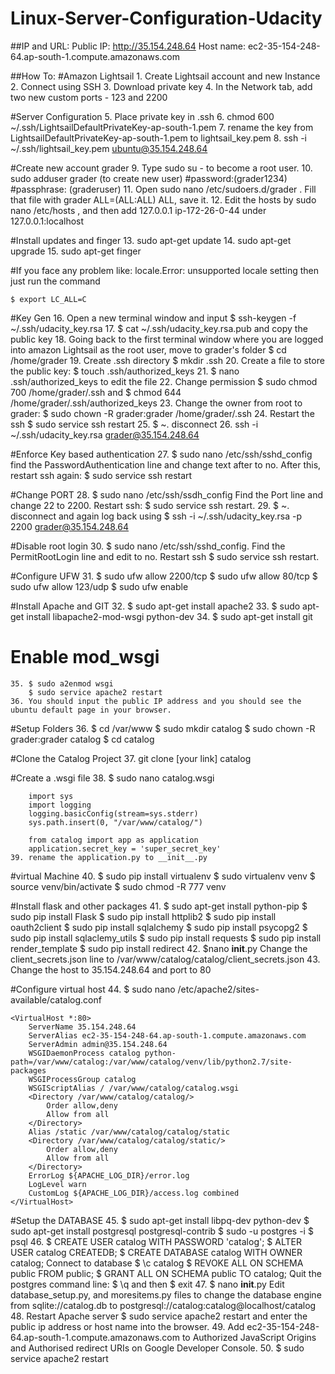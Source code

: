 # Linux-Server-Configuration-Udacity

##IP and URL:
	Public IP: http://35.154.248.64
	Host name: ec2-35-154-248-64.ap-south-1.compute.amazonaws.com

##How To:
#Amazon Lightsail
	1. Create Lightsail account and new Instance
	2. Connect using SSH
	3. Download private key
	4. In the Network tab, add two new custom ports - 123 and 2200

#Server Configuration
	5. Place private key in .ssh
	6. chmod 600 ~/.ssh/LightsailDefaultPrivateKey-ap-south-1.pem
	7. rename the key from LightsailDefaultPrivateKey-ap-south-1.pem to lightsail_key.pem
	8. ssh -i ~/.ssh/lightsail_key.pem ubuntu@35.154.248.64

#Create new account grader
	9. Type sudo su - to become a root user.
	10. sudo adduser grader (to create new user) #password:(grader1234)
	#passphrase: (graderuser)
	11. Open sudo nano /etc/sudoers.d/grader . Fill that file with grader ALL=(ALL:ALL) ALL, save it.
	12. Edit the hosts by sudo nano /etc/hosts , and then add 127.0.0.1 ip-172-26-0-44 under 127.0.0.1:localhost

#Install updates and finger
	13. sudo apt-get update
	14. sudo apt-get upgrade
	15. sudo apt-get finger

#If you face any problem like:
	locale.Error: unsupported locale setting
	then just run the command

	$ export LC_ALL=C

#Key Gen
	16. Open a new terminal window and input $ ssh-keygen -f ~/.ssh/udacity_key.rsa
	17. $ cat ~/.ssh/udacity_key.rsa.pub and copy the public key
	18. Going back to the first terminal window where you are logged into amazon Lightsail as the root user, move to grader's folder $ cd /home/grader
	19. Create .ssh directory $ mkdir .ssh
	20. Create a file to store the public key: $ touch .ssh/authorized_keys
	21. $ nano .ssh/authorized_keys to edit the file
	22. Change permission $ sudo chmod 700 /home/grader/.ssh and $ chmod 644 /home/grader/.ssh/authorized_keys
	23. Change the owner from root to grader: $ sudo chown -R grader:grader /home/grader/.ssh
	24. Restart the ssh $ sudo service ssh restart
	25. $ ~. disconnect
	26. ssh -i ~/.ssh/udacity_key.rsa grader@35.154.248.64

#Enforce Key based authentication
	27. $ sudo nano /etc/ssh/sshd_config find the PasswordAuthentication line and change text after to no. After this, restart ssh again: $ sudo service ssh restart

#Change PORT
	28. $ sudo nano /etc/ssh/ssdh_config Find the Port line and change 22 to 2200. Restart ssh: $ sudo service ssh restart.
	29. $ ~. disconnect and again log back using $ ssh -i ~/.ssh/udacity_key.rsa -p 2200 grader@35.154.248.64

#Disable root login
	30. $ sudo nano /etc/ssh/sshd_config. Find the PermitRootLogin line and edit to no. Restart ssh $ sudo service ssh restart.

#Configure UFW
	31. $ sudo ufw allow 2200/tcp
		$ sudo ufw allow 80/tcp
		$ sudo ufw allow 123/udp
		$ sudo ufw enable

#Install Apache and GIT
	32. $ sudo apt-get install apache2
	33. $ sudo apt-get install libapache2-mod-wsgi python-dev
	34. $ sudo apt-get install git

# Enable mod_wsgi
	35. $ sudo a2enmod wsgi
		$ sudo service apache2 restart
	36. You should input the public IP address and you should see the ubuntu default page in your browser.

#Setup Folders
	36. $ cd /var/www
		$ sudo mkdir catalog
		$ sudo chown -R grader:grader catalog
		$ cd catalog

#Clone the Catalog Project
	37. git clone [your link] catalog

#Create a .wsgi file
	38. $ sudo nano catalog.wsgi

		import sys
    	import logging
    	logging.basicConfig(stream=sys.stderr)
    	sys.path.insert(0, "/var/www/catalog/")

    	from catalog import app as application
    	application.secret_key = 'super_secret_key'
    39. rename the application.py to __init__.py

#virtual Machine
	40. $ sudo pip install virtualenv
		$ sudo virtualenv venv
		$ source venv/bin/activate
		$ sudo chmod -R 777 venv

#Install flask and other packages
	41. $ sudo apt-get install python-pip
		$ sudo pip install Flask
		$ sudo pip install httplib2
		$ sudo pip install oauth2client
		$ sudo pip install sqlalchemy
		$ sudo pip install psycopg2
		$ sudo pip install sqlaclemy_utils
		$ sudo pip install requests
		$ sudo pip install render_template
		$ sudo pip install redirect
	42. $nano __init__.py Change the client_secrets.json line to /var/www/catalog/catalog/client_secrets.json
	43. Change the host to 35.154.248.64 and port to 80

#Configure virtual host
	44. $ sudo nano /etc/apache2/sites-available/catalog.conf

	<VirtualHost *:80>
    	ServerName 35.154.248.64
    	ServerAlias ec2-35-154-248-64.ap-south-1.compute.amazonaws.com
    	ServerAdmin admin@35.154.248.64
    	WSGIDaemonProcess catalog python-path=/var/www/catalog:/var/www/catalog/venv/lib/python2.7/site-packages
    	WSGIProcessGroup catalog
    	WSGIScriptAlias / /var/www/catalog/catalog.wsgi
    	<Directory /var/www/catalog/catalog/>
        	Order allow,deny
        	Allow from all
    	</Directory>
    	Alias /static /var/www/catalog/catalog/static
    	<Directory /var/www/catalog/catalog/static/>
       		Order allow,deny
        	Allow from all
    	</Directory>
    	ErrorLog ${APACHE_LOG_DIR}/error.log
    	LogLevel warn
    	CustomLog ${APACHE_LOG_DIR}/access.log combined
	</VirtualHost>

#Setup the DATABASE
	45. $ sudo apt-get install libpq-dev python-dev
		$ sudo apt-get install postgresql postgresql-contrib
		$ sudo -u postgres -i
		$ psql
	46. $ CREATE USER catalog WITH PASSWORD 'catalog';
		$ ALTER USER catalog CREATEDB;
		$ CREATE DATABASE catalog WITH OWNER catalog;
		Connect to database $ \c catalog
		$ REVOKE ALL ON SCHEMA public FROM public;
		$ GRANT ALL ON SCHEMA public TO catalog;
		Quit the postgres command line: $ \q and then $ exit
	47. $ nano __init__.py Edit database_setup.py, and 
		moresitems.py files to change the database engine from sqlite://catalog.db to postgresql://catalog:catalog@localhost/catalog
	48. Restart Apache server $ sudo service apache2 restart
		and enter the public ip address or host name into the browser.
	49. Add ec2-35-154-248-64.ap-south-1.compute.amazonaws.com
		to Authorized JavaScript Origins and Authorised redirect URIs on Google Developer Console.
	50. $ sudo service apache2 restart
